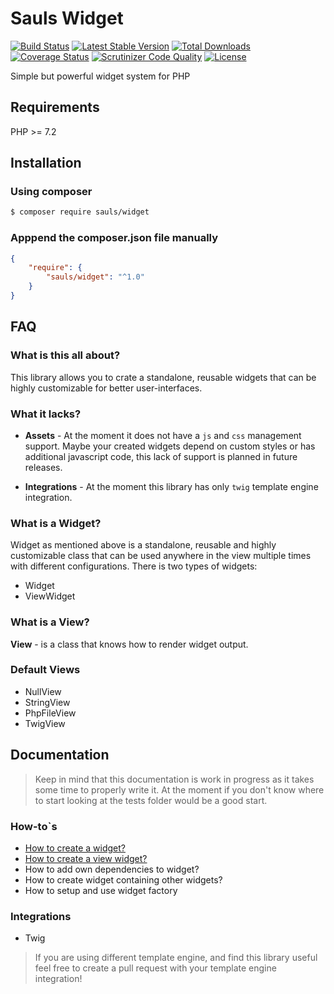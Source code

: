 # Sauls Widget

[![Build Status](https://travis-ci.org/sauls/widget.svg?branch=master)](https://travis-ci.org/sauls/widget)
[![Latest Stable Version](https://poser.pugx.org/sauls/widget/v/stable)](https://packagist.org/packages/sauls/widget)
[![Total Downloads](https://poser.pugx.org/sauls/widget/downloads)](https://packagist.org/packages/sauls/widget)
[![Coverage Status](https://coveralls.io/repos/github/sauls/widget/badge.svg?branch=master)](https://coveralls.io/github/sauls/widget?branch=master)
[![Scrutinizer Code Quality](https://scrutinizer-ci.com/g/sauls/widget/badges/quality-score.png?b=master)](https://scrutinizer-ci.com/g/sauls/widget/?branch=master)
[![License](https://poser.pugx.org/sauls/widget/license)](https://packagist.org/packages/sauls/widget)


Simple but powerful widget system for PHP

## Requirements

PHP >= 7.2

## Installation

### Using composer
```bash
$ composer require sauls/widget
```
### Apppend the composer.json file manually
```json
{
    "require": {
        "sauls/widget": "^1.0"
    }
}
```

## FAQ

### What is this all about?

This library allows you to crate a standalone, reusable widgets that can be highly customizable for better user-interfaces.  

### What it lacks?

* **Assets** - At the moment it does not have a `js` and `css` management support. Maybe your created widgets depend on custom styles or has additional javascript code, this lack of support is planned in future releases.

* **Integrations** - At the moment this library has only `twig` template engine integration.

### What is a Widget?

Widget as mentioned above is a standalone, reusable and highly customizable class that can be used anywhere in the view multiple times with different configurations. There is two types of widgets:

* Widget
* ViewWidget 

### What is a View? 

**View** - is a class that knows how to render widget output. 

### Default Views

* NullView 
* StringView
* PhpFileView
* TwigView

## Documentation

> Keep in mind that this documentation is work in progress as it takes some time to properly write it. At the moment if you don't know where to start looking at the tests folder would be a good start.

### How-to`s

* [How to create a widget?](/doc/how-to/create-widget.md)
* [How to create a view widget?](/doc/how-to/create-view-widget.md)
* How to add own dependencies to widget?
* How to create widget containing other widgets?
* How to setup and use widget factory

### Integrations

* Twig

> If you are using different template engine, and find this library useful feel free to create a pull request with your template engine integration!

